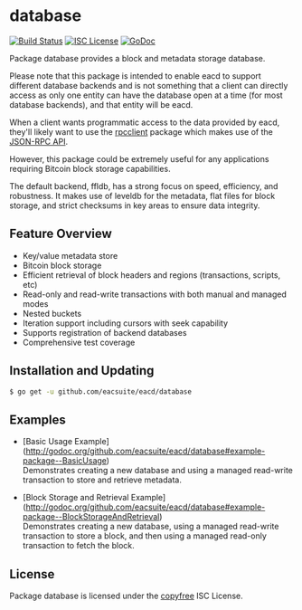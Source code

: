 database
========

[![Build Status](http://img.shields.io/travis/eacsuite/eacd.svg)](https://travis-ci.org/eacsuite/eacd)
[![ISC License](http://img.shields.io/badge/license-ISC-blue.svg)](http://copyfree.org)
[![GoDoc](https://img.shields.io/badge/godoc-reference-blue.svg)](http://godoc.org/github.com/eacsuite/eacd/database)

Package database provides a block and metadata storage database.

Please note that this package is intended to enable eacd to support different
database backends and is not something that a client can directly access as only
one entity can have the database open at a time (for most database backends),
and that entity will be eacd.

When a client wants programmatic access to the data provided by eacd, they'll
likely want to use the [rpcclient](https://github.com/eacsuite/eacd/tree/master/rpcclient)
package which makes use of the [JSON-RPC API](https://github.com/eacsuite/eacd/tree/master/docs/json_rpc_api.md).

However, this package could be extremely useful for any applications requiring
Bitcoin block storage capabilities.

The default backend, ffldb, has a strong focus on speed, efficiency, and
robustness.  It makes use of leveldb for the metadata, flat files for block
storage, and strict checksums in key areas to ensure data integrity.

## Feature Overview

- Key/value metadata store
- Bitcoin block storage
- Efficient retrieval of block headers and regions (transactions, scripts, etc)
- Read-only and read-write transactions with both manual and managed modes
- Nested buckets
- Iteration support including cursors with seek capability
- Supports registration of backend databases
- Comprehensive test coverage

## Installation and Updating

```bash
$ go get -u github.com/eacsuite/eacd/database
```

## Examples

* [Basic Usage Example]
  (http://godoc.org/github.com/eacsuite/eacd/database#example-package--BasicUsage)  
  Demonstrates creating a new database and using a managed read-write
  transaction to store and retrieve metadata.

* [Block Storage and Retrieval Example]
  (http://godoc.org/github.com/eacsuite/eacd/database#example-package--BlockStorageAndRetrieval)  
  Demonstrates creating a new database, using a managed read-write transaction
  to store a block, and then using a managed read-only transaction to fetch the
  block.

## License

Package database is licensed under the [copyfree](http://copyfree.org) ISC
License.
